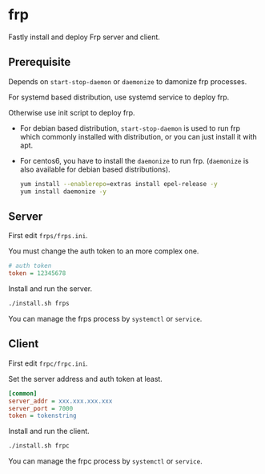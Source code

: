# frp

Fastly install and deploy Frp server and client.

## Prerequisite

Depends on `start-stop-daemon` or `daemonize` to damonize frp processes.

For systemd based distribution, use systemd service to deploy frp.

Otherwise use init script to deploy frp.

- For debian based distribution, `start-stop-daemon` is used to run frp which commonly installed with distribution, or you can just install it with apt.

- For centos6, you have to install the `daemonize` to run frp. (`daemonize` is also available for debian based distributions).
    ```bash
    yum install --enablerepo=extras install epel-release -y
    yum install daemonize -y
    ```

## Server

First edit `frps/frps.ini`.

You must change the auth token to an more complex one.

```ini
# auth token
token = 12345678
```

Install and run the server.

```bash
./install.sh frps
```

You can manage the frps process by `systemctl` or `service`.

## Client

First edit `frpc/frpc.ini`.

Set the server address and auth token at least.

```ini
[common]
server_addr = xxx.xxx.xxx.xxx
server_port = 7000
token = tokenstring
```

Install and run the client.

```bash
./install.sh frpc
```

You can manage the frpc process by `systemctl` or `service`.
